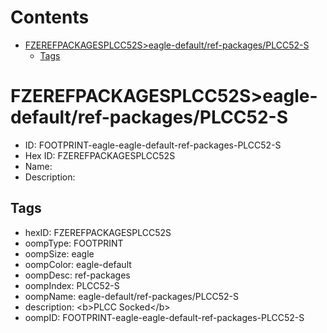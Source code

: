 



Contents
========

* [FZEREFPACKAGESPLCC52S>eagle-default/ref-packages/PLCC52-S](#fzerefpackagesplcc52seagle-defaultref-packagesplcc52-s)
	* [Tags](#tags)

# FZEREFPACKAGESPLCC52S>eagle-default/ref-packages/PLCC52-S

- ID: FOOTPRINT-eagle-eagle-default-ref-packages-PLCC52-S
- Hex ID: FZEREFPACKAGESPLCC52S
- Name: 
- Description: 

## Tags

- hexID: FZEREFPACKAGESPLCC52S
- oompType: FOOTPRINT
- oompSize: eagle
- oompColor: eagle-default
- oompDesc: ref-packages
- oompIndex: PLCC52-S
- oompName: eagle-default/ref-packages/PLCC52-S
- description: &lt;b&gt;PLCC Socked&lt;/b&gt;
- oompID: FOOTPRINT-eagle-eagle-default-ref-packages-PLCC52-S
